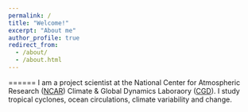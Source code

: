 ```yaml
---
permalink: /
title: "Welcome!"
excerpt: "About me"
author_profile: true
redirect_from: 
  - /about/
  - /about.html
---
```



======
I am a project scientist at the National Center for Atmospheric Research ([NCAR](https://ncar.ucar.edu/)) Climate & Global Dynamics Laboraory ([CGD](https://www.cgd.ucar.edu/)). I study tropical cyclones, ocean circulations, climate variability and change. 


